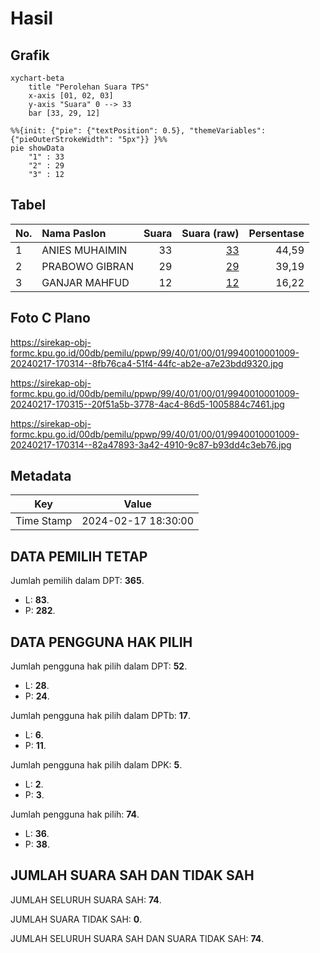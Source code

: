 # Hasil

## Grafik

```mermaid
xychart-beta
    title "Perolehan Suara TPS"
    x-axis [01, 02, 03]
    y-axis "Suara" 0 --> 33
    bar [33, 29, 12]
```

```mermaid
%%{init: {"pie": {"textPosition": 0.5}, "themeVariables": {"pieOuterStrokeWidth": "5px"}} }%%
pie showData
    "1" : 33
    "2" : 29
    "3" : 12
```

## Tabel

| No. | Nama Paslon    | Suara | Suara (raw) | Persentase |
|:--- |:-------------- | -----:| -----------:| ----------:|
| 1   | ANIES MUHAIMIN | 33    | [33][p-1]   | 44,59      |
| 2   | PRABOWO GIBRAN | 29    | [29][p-2]   | 39,19      |
| 3   | GANJAR MAHFUD  | 12    | [12][p-3]   | 16,22      |


[p-1]: https://github.com/gigit-pemilu/pemilu-2024-99-luar-negeri/blob/main/pilpres/hitung-suara/sub/99-luar-negeri/sub/40-dubai-uni-emirat-arab/sub/01-dubai-uni-emirat-arab/sub/0001-dubai-uni-emirat-arab/sub/009-ksk-001/sub/paslon-1.txt
[p-2]: https://github.com/gigit-pemilu/pemilu-2024-99-luar-negeri/blob/main/pilpres/hitung-suara/sub/99-luar-negeri/sub/40-dubai-uni-emirat-arab/sub/01-dubai-uni-emirat-arab/sub/0001-dubai-uni-emirat-arab/sub/009-ksk-001/sub/paslon-2.txt
[p-3]: https://github.com/gigit-pemilu/pemilu-2024-99-luar-negeri/blob/main/pilpres/hitung-suara/sub/99-luar-negeri/sub/40-dubai-uni-emirat-arab/sub/01-dubai-uni-emirat-arab/sub/0001-dubai-uni-emirat-arab/sub/009-ksk-001/sub/paslon-3.txt

## Foto C Plano

https://sirekap-obj-formc.kpu.go.id/00db/pemilu/ppwp/99/40/01/00/01/9940010001009-20240217-170314--8fb76ca4-51f4-44fc-ab2e-a7e23bdd9320.jpg

https://sirekap-obj-formc.kpu.go.id/00db/pemilu/ppwp/99/40/01/00/01/9940010001009-20240217-170315--20f51a5b-3778-4ac4-86d5-1005884c7461.jpg

https://sirekap-obj-formc.kpu.go.id/00db/pemilu/ppwp/99/40/01/00/01/9940010001009-20240217-170314--82a47893-3a42-4910-9c87-b93dd4c3eb76.jpg


## Metadata

| Key        | Value               |
| ---------- | ------------------- |
| Time Stamp | 2024-02-17 18:30:00 |


## DATA PEMILIH TETAP

Jumlah pemilih dalam DPT: **365**.
 * L: **83**.
 * P: **282**.

## DATA PENGGUNA HAK PILIH

Jumlah pengguna hak pilih dalam DPT: **52**.
 * L: **28**.
 * P: **24**.

Jumlah pengguna hak pilih dalam DPTb: **17**.
 * L: **6**.
 * P: **11**.

Jumlah pengguna hak pilih dalam DPK: **5**.
 * L: **2**.
 * P: **3**.

Jumlah pengguna hak pilih: **74**.
 * L: **36**.
 * P: **38**.

## JUMLAH SUARA SAH DAN TIDAK SAH

JUMLAH SELURUH SUARA SAH: **74**.

JUMLAH SUARA TIDAK SAH: **0**.

JUMLAH SELURUH SUARA SAH DAN SUARA TIDAK SAH: **74**.


